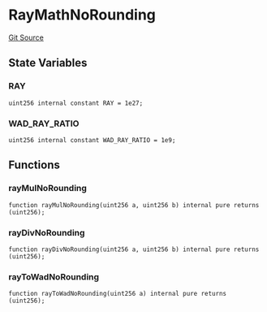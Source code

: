 # RayMathNoRounding
[Git Source](https://github.com/larrythecucumber321/protocol/blob/3222eb21fbb20ddd3d3fa2233072dfa96ea3e340/contracts/plugins/assets/aave/RayMathNoRounding.sol)


## State Variables
### RAY

```solidity
uint256 internal constant RAY = 1e27;
```


### WAD_RAY_RATIO

```solidity
uint256 internal constant WAD_RAY_RATIO = 1e9;
```


## Functions
### rayMulNoRounding


```solidity
function rayMulNoRounding(uint256 a, uint256 b) internal pure returns (uint256);
```

### rayDivNoRounding


```solidity
function rayDivNoRounding(uint256 a, uint256 b) internal pure returns (uint256);
```

### rayToWadNoRounding


```solidity
function rayToWadNoRounding(uint256 a) internal pure returns (uint256);
```

